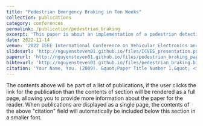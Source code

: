 ```yaml
---
title: "Pedestrian Emergency Braking in Ten Weeks"
collection: publications
category: conferences
permalink: /publication/pedestrian_braking
excerpt: 'This paper is about an implementation of a pedestrian detection and braking scheme I applied to an autonomous vehicle during an NSF REU at UNLV.'
date: 2022-11-14
venue: '2022 IEEE International Conference on Vehicular Electronics and Safety'
slidesurl: 'http://nguyensteven01.github.io/files/ICVES_presentation.pdf'
paperurl: 'http://nguyensteven01.github.io/files/pedestrian_braking_paper.pdf'
bibtexurl: 'http://nguyensteven01.github.io/files/pedestrian_braking.bib'
citation: 'Your Name, You. (2009). &quot;Paper Title Number 1.&quot; <i>Journal 1</i>. 1(1).'
---
```


The contents above will be part of a list of publications, if the user clicks the link for the publication than the contents of section will be rendered as a full page, allowing you to provide more information about the paper for the reader. When publications are displayed as a single page, the contents of the above "citation" field will automatically be included below this section in a smaller font.
